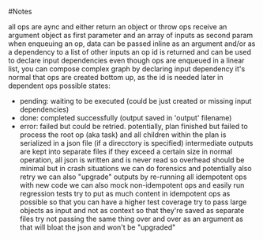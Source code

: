 #Notes

all ops are aync and either return an object or throw
ops receive an argument object as first parameter and an array of inputs as second param
when enqueuing an op, data can be passed inline as an argument and/or as a dependency to a list of other inputs
an op id is returned and can be used to declare input dependencies
even though ops are enqueued in a linear list, you can compose complex graph by declaring input dependency
it's normal that ops are created bottom up, as the id is needed later in dependent ops
possible states:
- pending: waiting to be executed (could be just created or missing input dependencies)
- done: completed successfully (output saved in 'output' filename)
- error: failed but could be retried. potentially, plan finished but failed to process
the root op (aka task) and all children within the plan is serialized in a json file (if a direcctory is specified)
intermediate outputs are kept into separate files if they exceed a certain size
in normal operation, all json is written and is never read so overhead should be minimal
but in crash situations we can do forensics and potentially also retry
we can also "upgrade" outputs by re-running all idempotent ops with new code
we can also mock non-idempotent ops and easily run regression tests
try to put as much content in idempotent ops as possible so that you can have a higher test coverage
try to pass large objects as input and not as context so that they're saved as separate files
try not passing the same thing over and over as an argument as that will bloat the json and won't be "upgraded"
